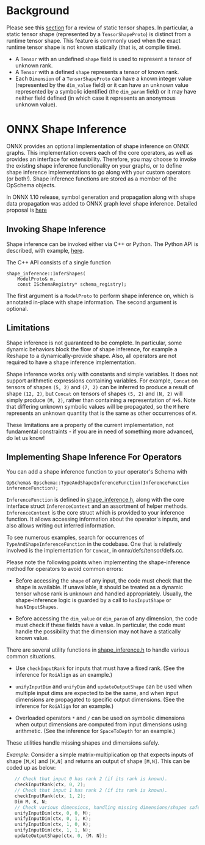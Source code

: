 <!--- SPDX-License-Identifier: Apache-2.0 -->

# Background

Please see this [section](IR.md#static-tensor-shapes) for a review of static tensor shapes.
In particular, a static tensor shape (represented by a `TensorShapeProto`) is distinct from
a runtime tensor shape. This feature is commonly used when the exact runtime tensor shape is
not known statically (that is, at compile time).

* A `Tensor` with an undefined `shape` field is used to represent a tensor of unknown rank.
* A `Tensor` with a defined `shape` represents a tensor of known rank.
* Each `Dimension` of a `TensorShapeProto` can have a known integer value
(represented by the `dim_value` field) or it can have an unknown value
represented by a symbolic identified (the `dim_param` field) or it
may have neither field defined (in which case it represents an anonymous
unknown value).

# ONNX Shape Inference

ONNX provides an optional implementation of shape inference on ONNX
graphs. This implementation covers each of the core operators, as well
as provides an interface for extensibility. Therefore, you may choose
to invoke the existing shape inference functionality on your graphs,
or to define shape inference implementations to go along with your
custom operators (or both!). Shape inference functions are stored as a
member of the OpSchema objects.

In ONNX 1.10 release, symbol generation and propagation along with shape 
data propagation was added to ONNX graph level shape inference. 
Detailed proposal is [here](proposals/SymbolicShapeInfProposal.md)

## Invoking Shape Inference

Shape inference can be invoked either via C++ or Python. The Python
API is described, with example,
[here](PythonAPIOverview.md#running-shape-inference-on-an-onnx-model).

The C++ API consists of a single function

```
shape_inference::InferShapes(
    ModelProto& m,
    const ISchemaRegistry* schema_registry);
```

The first argument is a `ModelProto` to perform shape inference on,
which is annotated in-place with shape information. The second
argument is optional.

## Limitations

Shape inference is not guaranteed to be complete. In particular, some
dynamic behaviors block the flow of shape inference, for example a
Reshape to a dynamically-provide shape. Also, all operators are not
required to have a shape inference implementation.

Shape inference works only with constants and simple variables. It
does not support arithmetic expressions containing variables. For
example, `Concat` on tensors of shapes `(5, 2)` and `(7, 2)` can be
inferred to produce a result of shape `(12, 2)`, but `Concat` on
tensors of shapes `(5, 2)` and `(N, 2)` will simply produce `(M, 2)`,
rather than containing a representation of `N+5`. Note that differing
unknown symbolic values will be propagated, so the `M` here represents
an unknown quantity that is the same as other occurrences of `M`.

These limitations are a property of the current implementation, not
fundamental constraints - if you are in need of something more
advanced, do let us know!

## Implementing Shape Inference For Operators

You can add a shape inference function to your operator's Schema with

```
OpSchema& Opschema::TypeAndShapeInferenceFunction(InferenceFunction inferenceFunction);
```

`InferenceFunction` is defined in
[shape_inference.h](/onnx/defs/shape_inference.h), along with the core
interface struct `InferenceContext` and an assortment of helper
methods. `InferenceContext` is the core struct which is provided to
your inference function. It allows accessing information about the
operator's inputs, and also allows writing out inferred information.

To see numerous examples, search for occurrences of
`TypeAndShapeInferenceFunction` in the codebase. One that is
relatively involved is the implementation for `Concat`, in
onnx/defs/tensor/defs.cc.

Please note the following points when implementing the shape-inference method for
operators to avoid common errors:

* Before accessing the `shape` of any input, the code must check that
the shape is available. If unavailable, it should be treated as a dynamic
tensor whose rank is unknown and handled appropriately. Usually, the
shape-inference logic is guarded by a call to `hasInputShape` or
`hasNInputShapes`.

* Before accessing the `dim_value` or `dim_param` of any dimension, the
code must check if these fields have a value. In particular, the code must
handle the possibility that the dimension may not have a statically
known value.

There are several utility functions in [shape_inference.h](/onnx/defs/shape_inference.h)
to handle various common situations.

* Use `checkInputRank` for inputs that must have a fixed rank. (See the
inference for `RoiAlign` as an example.)

* `unifyInputDim` and `unifyDim` and `updateOutputShape` can be used
when multiple input dims are expected to be the same, and when input
dimensions are propagated to specific output dimensions. (See the inference
for `RoiAlign` for an example.)

* Overloaded operators `*` and `/` can be used on symbolic dimensions when output
dimensions are computed from input dimensions using arithmetic. (See the inference
for `SpaceToDepth` for an example.)

These utilities handle missing shapes and dimensions safely.

_Example_: Consider a simple matrix-multiplication op that expects inputs of shape
`[M,K]` and `[K,N]` and returns an output of shape `[M,N]`. This can be coded
up as below:
```cpp
   // Check that input 0 has rank 2 (if its rank is known).
   checkInputRank(ctx, 0, 2);
   // Check that input 1 has rank 2 (if its rank is known).
   checkInputRank(ctx, 1, 2);
   Dim M, K, N;
   // Check various dimensions, handling missing dimensions/shapes safely.
   unifyInputDim(ctx, 0, 0, M);
   unifyInputDim(ctx, 0, 1, K);
   unifyInputDim(ctx, 1, 0, K);
   unifyInputDim(ctx, 1, 1, N);
   updateOutputShape(ctx, 0, {M. N});
```

